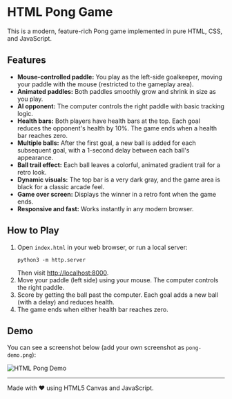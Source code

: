 

# HTML Pong Game

This is a modern, feature-rich Pong game implemented in pure HTML, CSS, and JavaScript.

## Features

- **Mouse-controlled paddle:** You play as the left-side goalkeeper, moving your paddle with the mouse (restricted to the gameplay area).
- **Animated paddles:** Both paddles smoothly grow and shrink in size as you play.
- **AI opponent:** The computer controls the right paddle with basic tracking logic.
- **Health bars:** Both players have health bars at the top. Each goal reduces the opponent's health by 10%. The game ends when a health bar reaches zero.
- **Multiple balls:** After the first goal, a new ball is added for each subsequent goal, with a 1-second delay between each ball's appearance.
- **Ball trail effect:** Each ball leaves a colorful, animated gradient trail for a retro look.
- **Dynamic visuals:** The top bar is a very dark gray, and the game area is black for a classic arcade feel.
- **Game over screen:** Displays the winner in a retro font when the game ends.
- **Responsive and fast:** Works instantly in any modern browser.

## How to Play

1. Open `index.html` in your web browser, or run a local server:
	```
	python3 -m http.server
	```
	Then visit [http://localhost:8000](http://localhost:8000).
2. Move your paddle (left side) using your mouse. The computer controls the right paddle.
3. Score by getting the ball past the computer. Each goal adds a new ball (with a delay) and reduces health.
4. The game ends when either health bar reaches zero.

## Demo

You can see a screenshot below (add your own screenshot as `pong-demo.png`):

![HTML Pong Demo](pong-demo.png)

---
Made with ❤️ using HTML5 Canvas and JavaScript.
